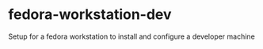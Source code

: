 # fedora-workstation-dev
Setup for a fedora workstation to install and configure a developer machine
